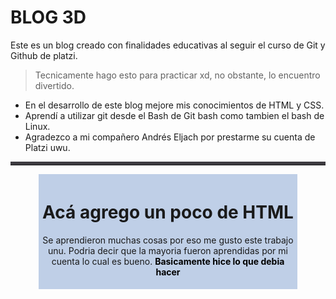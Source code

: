 # BLOG 3D 
Este es un blog creado con finalidades educativas al seguir el curso de Git y Github de platzi.
> Tecnicamente hago esto para practicar xd, no obstante, lo encuentro divertido.

- En el desarrollo de este blog mejore mis conocimientos de HTML y CSS.
- Aprendí a utilizar git desde el Bash de Git bash como tambien el bash de Linux.
- Agradezco a mi compañero Andrés Eljach por prestarme su cuenta de Platzi uwu.

<!DOCTYPE html>
<html lang="es">
<head>
    <meta charset="UTF-8">
    <meta name="viewport" content="width=device-width, initial-scale=1.0">
    <link rel="stylesheet" href="css/styles.css">
    <title>Document</title>
</head>
<body>
	<hr style="border-top: 5px solid #3D3B40">
	<div class="Contenido-basico" style="background-color:#BFCFE7; heigh: 50px; width:80%; margin: auto; padding:5px;">
		<h1 align="center">
			Ac&aacute; agrego un poco de HTML
		</h1 >
		<p style="padding:20px auto; text-align:center; font-weight:normal;">
			Se aprendieron muchas cosas por eso me gusto este trabajo unu. Podria decir que la mayoria fueron aprendidas por mi cuenta lo cual es bueno. 
			<span style="color:black; font-weight:bolder;"> Basicamente hice lo que debia hacer</span>
		</p>
	</div>
</body>

